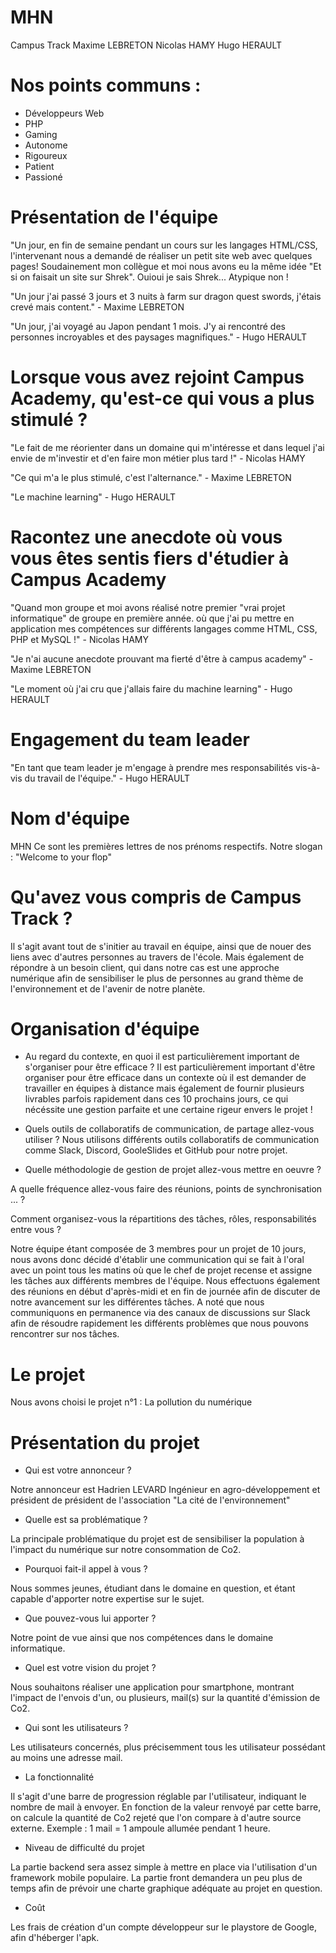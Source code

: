 # MHN
Campus Track
Maxime LEBRETON
Nicolas HAMY
Hugo HERAULT

# Nos points communs : 
- Développeurs Web
- PHP
- Gaming
- Autonome
- Rigoureux
- Patient
- Passioné

# Présentation de l'équipe
"Un jour, en fin de semaine pendant un cours sur les langages HTML/CSS, l'intervenant nous a demandé de réaliser un petit site web avec quelques pages!
Soudainement mon collègue et moi nous avons eu la même idée "Et si on faisait un site sur Shrek". Ouioui je sais Shrek... Atypique non !

"Un jour j'ai passé 3 jours et 3 nuits à farm sur dragon quest swords, j'étais crevé mais content." - Maxime LEBRETON

"Un jour, j'ai voyagé au Japon pendant 1 mois. 
J'y ai rencontré des personnes incroyables et des paysages magnifiques." - Hugo HERAULT

# Lorsque vous avez rejoint Campus Academy, qu'est-ce qui vous a plus stimulé ?
"Le fait de me réorienter dans un domaine qui m'intéresse et dans lequel j'ai envie de m'investir et d'en faire mon métier plus tard !" - Nicolas HAMY

"Ce qui m'a le plus stimulé, c'est l'alternance." - Maxime LEBRETON

"Le machine learning" - Hugo HERAULT

# Racontez une anecdote où vous vous êtes sentis fiers d'étudier à Campus Academy
"Quand mon groupe et moi avons réalisé notre premier "vrai projet informatique" de groupe en première année.
où que j'ai pu mettre en application mes compétences sur différents langages comme HTML, CSS, PHP et MySQL !" - Nicolas HAMY

"Je n'ai aucune anecdote prouvant ma fierté d'être à campus academy" - Maxime LEBRETON

"Le moment où j'ai cru que j'allais faire du machine learning" - Hugo HERAULT

# Engagement du team leader
"En tant que team leader je m'engage à prendre mes responsabilités vis-à-vis du travail de l'équipe." - Hugo HERAULT

# Nom d'équipe
MHN
Ce sont les premières lettres de nos prénoms respectifs.
Notre slogan : "Welcome to your flop"

# Qu'avez vous compris de Campus Track ?
Il s'agit avant tout de s'initier au travail en équipe, ainsi que de nouer des liens avec d'autres personnes au travers de l'école. Mais également de répondre à un besoin client, qui dans notre cas est une approche numérique afin de sensibiliser le plus de personnes au grand thème de l'environnement et de l'avenir de notre planète.

# Organisation d'équipe
- Au regard du contexte, en quoi il est particulièrement important de s'organiser pour être efficace ?
Il est particulièrement important d'être organiser pour être efficace dans un contexte où il est demander de travailler en équipes à distance mais également de fournir plusieurs livrables parfois rapidement dans ces 10 prochains jours, ce qui nécéssite une gestion parfaite et une certaine rigeur envers le projet !

- Quels outils de collaboratifs de communication, de partage allez-vous utiliser ?
Nous utilisons différents outils collaboratifs de communication comme Slack, Discord, GooleSlides et GitHub pour notre projet.

- Quelle méthodologie de gestion de projet allez-vous mettre en oeuvre ?

A quelle fréquence allez-vous faire des réunions, points de synchronisation ... ?

Comment organisez-vous la répartitions des tâches, rôles, responsabilités entre vous ?

Notre équipe étant composée de 3 membres pour un projet de 10 jours, nous avons donc décidé d'établir une communication qui se fait à l'oral avec un point tous les matins où que le chef de projet recense et assigne les tâches aux différents membres de l'équipe. Nous effectuons également des réunions en début d'après-midi et en fin de journée afin de discuter de notre avancement sur les différentes tâches. A noté que nous communiquons en permanence via des canaux de discussions sur Slack afin de résoudre rapidement les différents problèmes que nous pouvons rencontrer sur nos tâches.

# Le projet
Nous avons choisi le projet n°1 : La pollution du numérique

# Présentation du projet

- Qui est votre annonceur ?

Notre annonceur est Hadrien LEVARD Ingénieur en agro-développement et président de président de l'association "La cité de l'environnement"

- Quelle est sa problématique ?

La principale problématique du projet est de sensibiliser la population à l'impact du numérique sur notre consommation de Co2.

- Pourquoi fait-il appel à vous ?

Nous sommes jeunes, étudiant dans le domaine en question, et étant capable d'apporter notre expertise sur le sujet.

- Que pouvez-vous lui apporter ?

Notre point de vue ainsi que nos compétences dans le domaine informatique.

- Quel est votre vision du projet ?

Nous souhaitons réaliser une application pour smartphone, montrant l'impact de l'envois d'un, ou plusieurs, mail(s) sur la quantité d'émission de Co2.

- Qui sont les utilisateurs ?

Les utilisateurs concernés, plus précisemment tous les utilisateur possédant au moins une adresse mail.

- La fonctionnalité

Il s'agit d'une barre de progression réglable par l'utilisateur, indiquant le nombre de mail à envoyer. En fonction de la valeur renvoyé par cette barre, on calcule la quantité de Co2 rejeté que l'on compare à d'autre source externe. Exemple : 1 mail = 1 ampoule allumée pendant 1 heure.

- Niveau de difficulté du projet

La partie backend sera assez simple à mettre en place via l'utilisation d'un framework mobile populaire.
La partie front demandera un peu plus de temps afin de prévoir une charte graphique adéquate au projet en question.

- Coût

Les frais de création d'un compte développeur sur le playstore de Google, afin d'héberger l'apk.
